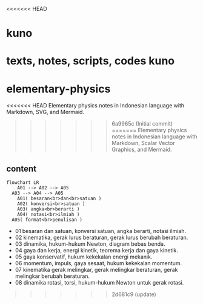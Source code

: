 <<<<<<< HEAD
# kuno
texts, notes, scripts, codes kuno 
=======
# elementary-physics
<<<<<<< HEAD
Elementary physics notes in Indonesian language with Markdown, SVG, and Mermaid.
>>>>>>> 6a9965c (Initial commit)
=======
Elementary physics notes in Indonesian language with Markdown, Scalar Vector Graphics, and Mermaid.


## content

```mermaid
flowchart LR
	A01 --> A02 --> A05
  A03 --> A04 --> A05
	A01( besaran<br>dan<br>satuan )
	A02( konversi<br>satuan )
	A03( angka<br>berarti )
	A04( notasi<br>ilmiah )
  A05( format<br>penulisan )
```



+ 01 besaran dan satuan, konversi satuan, angka berarti, notasi ilmiah.
+ 02 kinematika, gerak lurus beraturan, gerak lurus berubah beraturan.
+ 03 dinamika, hukum-hukum Newton, diagram bebas benda.
+ 04 gaya dan kerja, energi kinetik, teorema kerja dan gaya kinetik.
+ 05 gaya konservatif, hukum kekekalan energi mekanik.
+ 06 momentum, impuls, gaya sesaat, hukum kekekalan momentum.
+ 07 kinematika gerak melingkar, gerak melingkar beraturan, gerak melingkar berubah beraturan.
+ 08 dinamika rotasi, torsi, hukum-hukum Newton untuk gerak rotasi.
>>>>>>> 2d681c9 (update)
